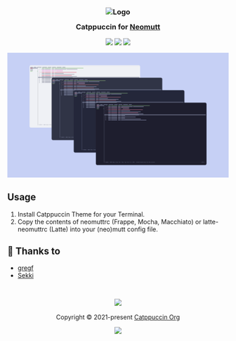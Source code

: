 <h3 align="center">
	<img src="https://raw.githubusercontent.com/catppuccin/catppuccin/main/assets/logos/exports/1544x1544_circle.png" width="100" alt="Logo"/><br/>
	<img src="https://raw.githubusercontent.com/catppuccin/catppuccin/main/assets/misc/transparent.png" height="30" width="0px"/>
	Catppuccin for <a href="https://github.com/neomutt/neomutt">Neomutt</a>
	<img src="https://raw.githubusercontent.com/catppuccin/catppuccin/main/assets/misc/transparent.png" height="30" width="0px"/>
</h3>

<p align="center">
    <a href="https://github.com/catppuccin/neomutt/stargazers"><img src="https://img.shields.io/github/stars/catppuccin/neomutt?colorA=363a4f&colorB=b7bdf8&style=for-the-badge"></a>
    <a href="https://github.com/catppuccin/neomutt/issues"><img src="https://img.shields.io/github/issues/catppuccin/neomutt?colorA=363a4f&colorB=f5a97f&style=for-the-badge"></a>
    <a href="https://github.com/catppuccin/neomutt/contributors"><img src="https://img.shields.io/github/contributors/catppuccin/neomutt?colorA=363a4f&colorB=a6da95&style=for-the-badge"></a>
</p>

<p align="center">
  <img src="assets/Catppuccin-Thumbnail-Mutt.png"/>
</p>

## Usage

1. Install Catppuccin Theme for your Terminal.
2. Copy the contents of neomuttrc (Frappe, Mocha, Macchiato) or latte-neomuttrc (Latte) into your (neo)mutt config file.

## 💝 Thanks to

- [gregf](https://github.com/gregf)
- [Sekki](https://github.com/Sekki21956)

&nbsp;

<p align="center"><img src="https://raw.githubusercontent.com/catppuccin/catppuccin/main/assets/footers/gray0_ctp_on_line.svg?sanitize=true" /></p>
<p align="center">Copyright &copy; 2021-present <a href="https://github.com/catppuccin" target="_blank">Catppuccin Org</a>
<p align="center"><a href="https://github.com/catppuccin/catppuccin/blob/main/LICENSE"><img src="https://img.shields.io/static/v1.svg?style=for-the-badge&label=License&message=MIT&logoColor=d9e0ee&colorA=363a4f&colorB=b7bdf8"/></a></p>
